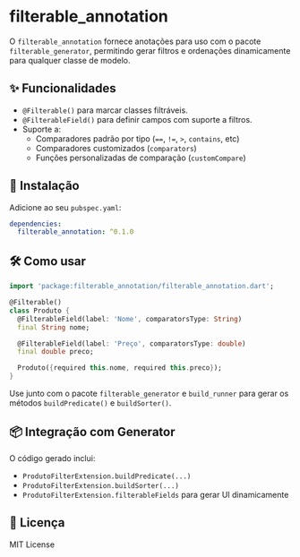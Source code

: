 # filterable_annotation

O `filterable_annotation` fornece anotações para uso com o pacote `filterable_generator`, permitindo gerar filtros e ordenações dinamicamente para qualquer classe de modelo.

## ✨ Funcionalidades

- `@Filterable()` para marcar classes filtráveis.
- `@FilterableField()` para definir campos com suporte a filtros.
- Suporte a:
    - Comparadores padrão por tipo (`==`, `!=`, `>`, `contains`, etc)
    - Comparadores customizados (`comparators`)
    - Funções personalizadas de comparação (`customCompare`)

## 🚀 Instalação

Adicione ao seu `pubspec.yaml`:

```yaml
dependencies:
  filterable_annotation: ^0.1.0
```

## 🛠️ Como usar

```dart
import 'package:filterable_annotation/filterable_annotation.dart';

@Filterable()
class Produto {
  @FilterableField(label: 'Nome', comparatorsType: String)
  final String nome;

  @FilterableField(label: 'Preço', comparatorsType: double)
  final double preco;

  Produto({required this.nome, required this.preco});
}
```

Use junto com o pacote `filterable_generator` e `build_runner` para gerar os métodos `buildPredicate()` e `buildSorter()`.

## 📦 Integração com Generator

O código gerado inclui:
- `ProdutoFilterExtension.buildPredicate(...)`
- `ProdutoFilterExtension.buildSorter(...)`
- `ProdutoFilterExtension.filterableFields` para gerar UI dinamicamente

## 📄 Licença

MIT License
